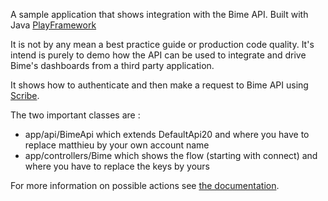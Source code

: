 A sample application that shows integration with the Bime API. Built with Java [PlayFramework](http://www.playframework.com/)

It is not by any mean a best practice guide or production code quality. It's intend is purely to demo how the API can be used to integrate and drive Bime's dashboards from a third party application.

It shows how to authenticate and then make a request to Bime API using [Scribe](https://github.com/fernandezpablo85/scribe-java).

The two important classes are :

* app/api/BimeApi which extends DefaultApi20 and where you have to replace matthieu by your own account name
* app/controllers/Bime which shows the flow (starting with connect) and where you have to replace the keys by yours

For more information on possible actions see [the documentation](https://github.com/nicolas/bime-api).